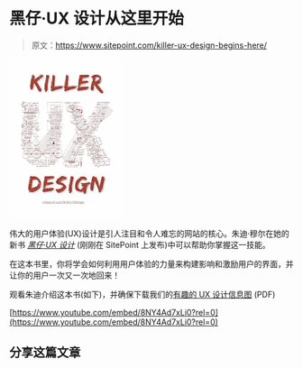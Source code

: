 # 黑仔·UX 设计从这里开始

> 原文：<https://www.sitepoint.com/killer-ux-design-begins-here/>

***[![Download Your Killer UX Design Infographic](img/0dfffbf3347a280ee9a745e64c9fc77a.png "Download Your Killer UX Design Infographic")](https://www.sitepoint.com/killer-ux-design-begins-here/)***

伟大的用户体验(UX)设计是引人注目和令人难忘的网站的核心。朱迪·穆尔在她的新书 [*黑仔·UX 设计*](https://www.sitepoint.com/blog/) (刚刚在 SitePoint 上发布)中可以帮助你掌握这一技能。

在这本书里，你将学会如何利用用户体验的力量来构建影响和激励用户的界面，并让你的用户一次又一次地回来！

观看朱迪介绍这本书(如下)，并确保下载我们的[有趣的 UX 设计信息图](https://www.sitepoint.com/killer-ux-design-begins-here/) (PDF)

[https://www.youtube.com/embed/8NY4Ad7xLi0?rel=0](https://www.youtube.com/embed/8NY4Ad7xLi0?rel=0)

## 分享这篇文章
